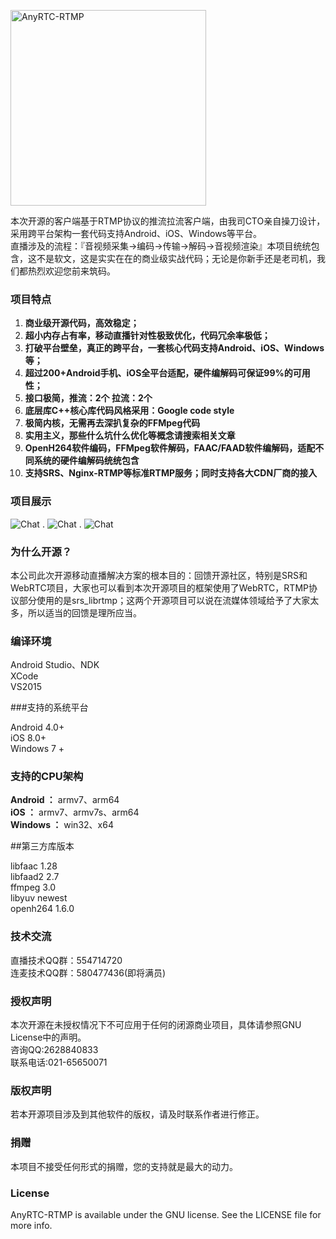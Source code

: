 
<img src="http://123.59.68.21/download/anyrtc-default.png" width="313" alt="AnyRTC-RTMP" /> </br>

本次开源的客户端基于RTMP协议的推流拉流客户端，由我司CTO亲自操刀设计，采用跨平台架构一套代码支持Android、iOS、Windows等平台。</br>
直播涉及的流程：『音视频采集->编码->传输->解码->音视频渲染』本项目统统包含，这不是软文，这是实实在在的商业级实战代码；无论是你新手还是老司机，我们都热烈欢迎您前来筑码。

### 项目特点

1. **商业级开源代码，高效稳定；**
2. **超小内存占有率，移动直播针对性极致优化，代码冗余率极低；**
3. **打破平台壁垒，真正的跨平台，一套核心代码支持Android、iOS、Windows等；**</br>
4. **超过200+Android手机、iOS全平台适配，硬件编解码可保证99%的可用性；**</br>
5. **接口极简，推流：2个   拉流：2个**</br>
6. **底层库C++核心库代码风格采用：Google code style**</br>
7. **极简内核，无需再去深扒复杂的FFMpeg代码**</br>
8. **实用主义，那些什么坑什么优化等概念请搜索相关文章**</br>
9. **OpenH264软件编码，FFMpeg软件解码，FAAC/FAAD软件编解码，适配不同系统的硬件编解码统统包含**</br>
10. **支持SRS、Nginx-RTMP等标准RTMP服务；同时支持各大CDN厂商的接入**</br>

### 项目展示
![Chat](https://github.com/AnyRTC/AnyRTC-RTMP/blob/master/Pictures/IMG_0779.png)
.
![Chat](https://github.com/AnyRTC/AnyRTC-RTMP/blob/master/Pictures/IMG_0777.png)
.
![Chat](https://github.com/AnyRTC/AnyRTC-RTMP/blob/master/Pictures/IMG_0778.png)

### 为什么开源？

本公司此次开源移动直播解决方案的根本目的：回馈开源社区，特别是SRS和WebRTC项目，大家也可以看到本次开源项目的框架使用了WebRTC，RTMP协议部分使用的是srs_librtmp；这两个开源项目可以说在流媒体领域给予了大家太多，所以适当的回馈是理所应当。

### 编译环境

Android Studio、NDK</br>
XCode</br>
VS2015</br>

###支持的系统平台

Android 4.0+</br>
iOS 8.0+ </br>
Windows 7 +</br>

### 支持的CPU架构
**Android ：** armv7、arm64</br>
**iOS ：** armv7、armv7s、arm64</br>
**Windows ：** win32、x64</br>

##第三方库版本

libfaac		1.28</br>
libfaad2	2.7</br>
ffmpeg		3.0</br>
libyuv		newest</br>
openh264	1.6.0</br>

### 技术交流
直播技术QQ群：554714720</br>
连麦技术QQ群：580477436(即将满员)</br>

### 授权声明
本次开源在未授权情况下不可应用于任何的闭源商业项目，具体请参照GNU License中的声明。</br>
咨询QQ:2628840833 </br>
联系电话:021-65650071</br>

### 版权声明

若本开源项目涉及到其他软件的版权，请及时联系作者进行修正。</br>

### 捐赠

本项目不接受任何形式的捐赠，您的支持就是最大的动力。</br>

### License
AnyRTC-RTMP is available under the GNU license. See the LICENSE file for more info.

